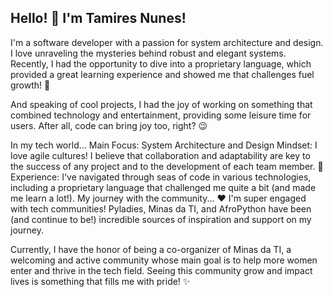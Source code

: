 ## Hello! 👋 I'm Tamires Nunes!


I'm a software developer with a passion for system architecture and design. I love unraveling the mysteries behind robust and elegant systems. Recently, I had the opportunity to dive into a proprietary language, which provided a great learning experience and showed me that challenges fuel growth! 🚀

And speaking of cool projects, I had the joy of working on something that combined technology and entertainment, providing some leisure time for users. After all, code can bring joy too, right? 😉

In my tech world...
Main Focus: System Architecture and Design
Mindset: I love agile cultures! I believe that collaboration and adaptability are key to the success of any project and to the development of each team member. 🌱
Experience: I've navigated through seas of code in various technologies, including a proprietary language that challenged me quite a bit (and made me learn a lot!).
My journey with the community... ❤️
I'm super engaged with tech communities! Pyladies, Minas da TI, and AfroPython have been (and continue to be!) incredible sources of inspiration and support on my journey.

Currently, I have the honor of being a co-organizer of Minas da TI, a welcoming and active community whose main goal is to help more women enter and thrive in the tech field. Seeing this community grow and impact lives is something that fills me with pride! ✨






